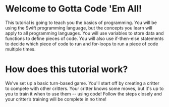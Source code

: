 Welcome to Gotta Code 'Em All!
==============================
This tutorial is going to teach you the basics of programming. You will be using the Swift programming language, but the concepts you learn will apply to all programming languages. You will use variables to store data and functions to define pieces of code. You will also use if-then-else statements to decide which piece of code to run and for-loops to run a piece of code multiple times.

How does this tutorial work?
============================
We've set up a basic turn-based game. You'll start off by creating a critter to compete with other critters. Your critter knows some moves, but it's up to you to train it when to use them -- using code!  Follow the steps closely and your critter’s training will be complete in no time!